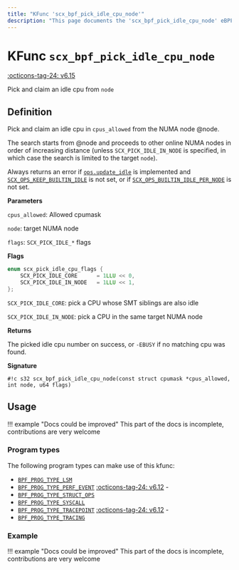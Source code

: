 ```yaml
---
title: "KFunc 'scx_bpf_pick_idle_cpu_node'"
description: "This page documents the 'scx_bpf_pick_idle_cpu_node' eBPF kfunc, including its definition, usage, program types that can use it, and examples."
---
```

# KFunc `scx_bpf_pick_idle_cpu_node`

<!-- [FEATURE_TAG](scx_bpf_pick_idle_cpu_node) -->
[:octicons-tag-24: v6.15](https://github.com/torvalds/linux/commit/01059219b0cfdb9fc0d5bd60458e614a3135e6e7)
<!-- [/FEATURE_TAG] -->

Pick and claim an idle cpu from `node`

## Definition

Pick and claim an idle cpu in `cpus_allowed` from the NUMA node @node.

The search starts from @node and proceeds to other online NUMA nodes in order of increasing distance (unless `SCX_PICK_IDLE_IN_NODE` is specified, in which case the search is limited to the target `node`).

Always returns an error if [`ops.update_idle`](../program-type/BPF_PROG_TYPE_STRUCT_OPS/sched_ext_ops.md#update_idle) is implemented and [`SCX_OPS_KEEP_BUILTIN_IDLE`](../program-type/BPF_PROG_TYPE_STRUCT_OPS/sched_ext_ops.md#scx_ops_keep_builtin_idle) is not set, or if [`SCX_OPS_BUILTIN_IDLE_PER_NODE`](../program-type/BPF_PROG_TYPE_STRUCT_OPS/sched_ext_ops.md#scx_ops_builtin_idle_per_node) is not set.

**Parameters**

`cpus_allowed`: Allowed cpumask

`node`: target NUMA node

`flags`: `SCX_PICK_IDLE_*` flags

**Flags**

```c
enum scx_pick_idle_cpu_flags {
	SCX_PICK_IDLE_CORE      = 1LLU << 0,
	SCX_PICK_IDLE_IN_NODE   = 1LLU << 1,
};
```

`SCX_PICK_IDLE_CORE`: pick a CPU whose SMT siblings are also idle

`SCX_PICK_IDLE_IN_NODE`: pick a CPU in the same target NUMA node 

**Returns**

The picked idle cpu number on success, or `-EBUSY` if no matching cpu was found.

**Signature**

<!-- [KFUNC_DEF] -->
`#!c s32 scx_bpf_pick_idle_cpu_node(const struct cpumask *cpus_allowed, int node, u64 flags)`
<!-- [/KFUNC_DEF] -->

## Usage

!!! example "Docs could be improved"
    This part of the docs is incomplete, contributions are very welcome

### Program types

The following program types can make use of this kfunc:

<!-- [KFUNC_PROG_REF] -->
- [`BPF_PROG_TYPE_LSM`](../program-type/BPF_PROG_TYPE_LSM.md)
- [`BPF_PROG_TYPE_PERF_EVENT`](../program-type/BPF_PROG_TYPE_PERF_EVENT.md) [:octicons-tag-24: v6.12](https://github.com/torvalds/linux/commit/bc638d8cb5be813d4eeb9f63cce52caaa18f3960) - 
- [`BPF_PROG_TYPE_STRUCT_OPS`](../program-type/BPF_PROG_TYPE_STRUCT_OPS.md)
- [`BPF_PROG_TYPE_SYSCALL`](../program-type/BPF_PROG_TYPE_SYSCALL.md)
- [`BPF_PROG_TYPE_TRACEPOINT`](../program-type/BPF_PROG_TYPE_TRACEPOINT.md) [:octicons-tag-24: v6.12](https://github.com/torvalds/linux/commit/bc638d8cb5be813d4eeb9f63cce52caaa18f3960) - 
- [`BPF_PROG_TYPE_TRACING`](../program-type/BPF_PROG_TYPE_TRACING.md)
<!-- [/KFUNC_PROG_REF] -->

### Example

!!! example "Docs could be improved"
    This part of the docs is incomplete, contributions are very welcome

